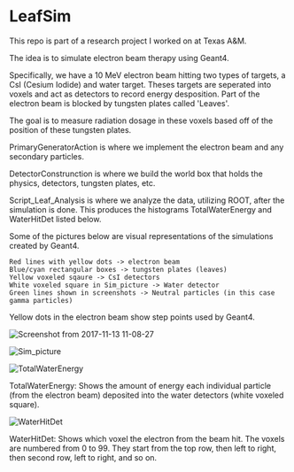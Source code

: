 # LeafSim

This repo is part of a research project I worked on at Texas A&M.

The idea is to simulate electron beam therapy using Geant4.

Specifically, we have a 10 MeV electron beam hitting two types of targets, a CsI (Cesium Iodide) and water target. Theses targets are seperated into voxels and act as detectors to record energy desposition. Part of the electron beam is blocked by tungsten plates called 'Leaves'.

The goal is to measure radiation dosage in these voxels based off of the position of these tungsten plates.

PrimaryGeneratorAction is where we implement the electron beam and any secondary particles.

DetectorConstrunction is where we build the world box that holds the physics, detectors, tungsten plates, etc.

Script_Leaf_Analysis is where we analyze the data, utilizing ROOT, after the simulation is done. This produces the histograms TotalWaterEnergy and WaterHitDet listed below.

Some of the pictures below are visual representations of the simulations created by Geant4.

    Red lines with yellow dots -> electron beam
    Blue/cyan rectangular boxes -> tungsten plates (leaves)
    Yellow voxeled sqaure -> CsI detectors
    White voxeled square in Sim_picture -> Water detector
    Green lines shown in screenshots -> Neutral particles (in this case gamma particles)

Yellow dots in the electron beam show step points used by Geant4.

![Screenshot from 2017-11-13 11-08-27](https://user-images.githubusercontent.com/111601247/185709933-d8467415-40f2-4701-9b34-a645d6e52e28.png)

![Sim_picture](https://user-images.githubusercontent.com/111601247/185709940-cb5a2500-7026-44e0-9454-1122170ba7aa.png)

![TotalWaterEnergy](https://user-images.githubusercontent.com/111601247/185709969-f49fe032-04fe-46be-88ca-4857e768c4a1.png)

TotalWaterEnergy: Shows the amount of energy each individual particle (from the electron beam) deposited into the water detectors (white voxeled square).

![WaterHitDet](https://user-images.githubusercontent.com/111601247/185709989-ed2d1beb-7511-4f53-9873-e9805f15950c.png)

WaterHitDet: Shows which voxel the electron from the beam hit. The voxels are numbered from 0 to 99. They start from the top row, then left to right, then second row, left to right, and so on.
